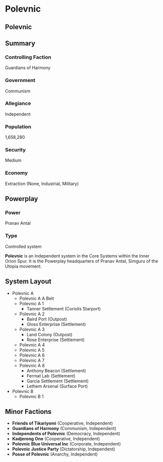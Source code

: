 # Polevnic
## Polevnic

		

## Summary

### Controlling Faction

Guardians of Harmony

### Government

Communism

### Allegiance

Independent

### Population

1,658,280

### Security

Medium

### Economy

Extraction (None, Industrial, Military)

## Powerplay

### Power

Pranav Antal

### Type

Controlled system

**Polevnic** is an Independent system in the Core Systems within the Inner Orion Spur. It is the Powerplay headquarters of Pranav Antal, Simguru of the Utopia movement.

## System Layout

- Polevnic A
    - Polevnic A A Belt
    - Polevnic A 1
        - Tanner Settlement (Coriolis Starport)
    - Polevnic A 2
        - Baird Port (Outpost)
        - Gloss Enterprise (Settlement)
    - Polevnic A 3
        - Land Colony (Outpost)
        - Rose Enterprise (Settlement)
    - Polevnic A 4
    - Polevnic A 5
    - Polevnic A 6
    - Polevnic A 7
    - Polevnic A 8
        - Anthony Beacon (Settlement)
        - Fermat Lab (Settlement)
        - Garcia Settlement (Settlement)
        - Lethem Arsenal (Surface Port)
- Polevnic B
    - Polevnic B 1

## Minor Factions

- **Friends of Tikariyomi** (Cooperative, Independent)
- **Guardians of Harmony** (Communism, Independent)
- **Independents of Polevnic** (Democracy, Independent)
- **Kadjerong One** (Cooperative, Independent)
- **Polevnic Blue Universal Inc** (Corporate, Independent)
- **Polevnic Justice Party** (Dictatorship, Independent)
- **Posse of Polevnic** (Anarchy, Independent)